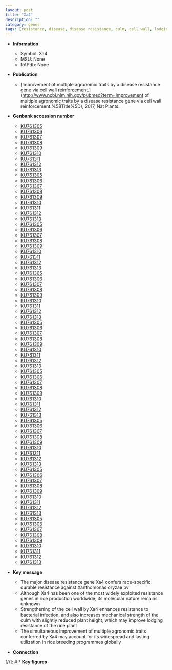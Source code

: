 ```yaml
---
layout: post
title: "Xa4"
description: ""
category: genes
tags: [resistance, disease, disease resistance, culm, cell wall, lodging, lodging resistance, breeding, plant height]
---
```


* **Information**  
    + Symbol: Xa4  
    + MSU: None  
    + RAPdb: None  

* **Publication**  
    + [Improvement of multiple agronomic traits by a disease resistance gene via cell wall reinforcement.](http://www.ncbi.nlm.nih.gov/pubmed?term=Improvement of multiple agronomic traits by a disease resistance gene via cell wall reinforcement.%5BTitle%5D), 2017, Nat Plants.

* **Genbank accession number**  
    + [KU761305](http://www.ncbi.nlm.nih.gov/nuccore/KU761305)
    + [KU761306](http://www.ncbi.nlm.nih.gov/nuccore/KU761306)
    + [KU761307](http://www.ncbi.nlm.nih.gov/nuccore/KU761307)
    + [KU761308](http://www.ncbi.nlm.nih.gov/nuccore/KU761308)
    + [KU761309](http://www.ncbi.nlm.nih.gov/nuccore/KU761309)
    + [KU761310](http://www.ncbi.nlm.nih.gov/nuccore/KU761310)
    + [KU761311](http://www.ncbi.nlm.nih.gov/nuccore/KU761311)
    + [KU761312](http://www.ncbi.nlm.nih.gov/nuccore/KU761312)
    + [KU761313](http://www.ncbi.nlm.nih.gov/nuccore/KU761313)
    + [KU761305](http://www.ncbi.nlm.nih.gov/nuccore/KU761305)
    + [KU761306](http://www.ncbi.nlm.nih.gov/nuccore/KU761306)
    + [KU761307](http://www.ncbi.nlm.nih.gov/nuccore/KU761307)
    + [KU761308](http://www.ncbi.nlm.nih.gov/nuccore/KU761308)
    + [KU761309](http://www.ncbi.nlm.nih.gov/nuccore/KU761309)
    + [KU761310](http://www.ncbi.nlm.nih.gov/nuccore/KU761310)
    + [KU761311](http://www.ncbi.nlm.nih.gov/nuccore/KU761311)
    + [KU761312](http://www.ncbi.nlm.nih.gov/nuccore/KU761312)
    + [KU761313](http://www.ncbi.nlm.nih.gov/nuccore/KU761313)
    + [KU761305](http://www.ncbi.nlm.nih.gov/nuccore/KU761305)
    + [KU761306](http://www.ncbi.nlm.nih.gov/nuccore/KU761306)
    + [KU761307](http://www.ncbi.nlm.nih.gov/nuccore/KU761307)
    + [KU761308](http://www.ncbi.nlm.nih.gov/nuccore/KU761308)
    + [KU761309](http://www.ncbi.nlm.nih.gov/nuccore/KU761309)
    + [KU761310](http://www.ncbi.nlm.nih.gov/nuccore/KU761310)
    + [KU761311](http://www.ncbi.nlm.nih.gov/nuccore/KU761311)
    + [KU761312](http://www.ncbi.nlm.nih.gov/nuccore/KU761312)
    + [KU761313](http://www.ncbi.nlm.nih.gov/nuccore/KU761313)
    + [KU761305](http://www.ncbi.nlm.nih.gov/nuccore/KU761305)
    + [KU761306](http://www.ncbi.nlm.nih.gov/nuccore/KU761306)
    + [KU761307](http://www.ncbi.nlm.nih.gov/nuccore/KU761307)
    + [KU761308](http://www.ncbi.nlm.nih.gov/nuccore/KU761308)
    + [KU761309](http://www.ncbi.nlm.nih.gov/nuccore/KU761309)
    + [KU761310](http://www.ncbi.nlm.nih.gov/nuccore/KU761310)
    + [KU761311](http://www.ncbi.nlm.nih.gov/nuccore/KU761311)
    + [KU761312](http://www.ncbi.nlm.nih.gov/nuccore/KU761312)
    + [KU761313](http://www.ncbi.nlm.nih.gov/nuccore/KU761313)
    + [KU761305](http://www.ncbi.nlm.nih.gov/nuccore/KU761305)
    + [KU761306](http://www.ncbi.nlm.nih.gov/nuccore/KU761306)
    + [KU761307](http://www.ncbi.nlm.nih.gov/nuccore/KU761307)
    + [KU761308](http://www.ncbi.nlm.nih.gov/nuccore/KU761308)
    + [KU761309](http://www.ncbi.nlm.nih.gov/nuccore/KU761309)
    + [KU761310](http://www.ncbi.nlm.nih.gov/nuccore/KU761310)
    + [KU761311](http://www.ncbi.nlm.nih.gov/nuccore/KU761311)
    + [KU761312](http://www.ncbi.nlm.nih.gov/nuccore/KU761312)
    + [KU761313](http://www.ncbi.nlm.nih.gov/nuccore/KU761313)
    + [KU761305](http://www.ncbi.nlm.nih.gov/nuccore/KU761305)
    + [KU761306](http://www.ncbi.nlm.nih.gov/nuccore/KU761306)
    + [KU761307](http://www.ncbi.nlm.nih.gov/nuccore/KU761307)
    + [KU761308](http://www.ncbi.nlm.nih.gov/nuccore/KU761308)
    + [KU761309](http://www.ncbi.nlm.nih.gov/nuccore/KU761309)
    + [KU761310](http://www.ncbi.nlm.nih.gov/nuccore/KU761310)
    + [KU761311](http://www.ncbi.nlm.nih.gov/nuccore/KU761311)
    + [KU761312](http://www.ncbi.nlm.nih.gov/nuccore/KU761312)
    + [KU761313](http://www.ncbi.nlm.nih.gov/nuccore/KU761313)
    + [KU761305](http://www.ncbi.nlm.nih.gov/nuccore/KU761305)
    + [KU761306](http://www.ncbi.nlm.nih.gov/nuccore/KU761306)
    + [KU761307](http://www.ncbi.nlm.nih.gov/nuccore/KU761307)
    + [KU761308](http://www.ncbi.nlm.nih.gov/nuccore/KU761308)
    + [KU761309](http://www.ncbi.nlm.nih.gov/nuccore/KU761309)
    + [KU761310](http://www.ncbi.nlm.nih.gov/nuccore/KU761310)
    + [KU761311](http://www.ncbi.nlm.nih.gov/nuccore/KU761311)
    + [KU761312](http://www.ncbi.nlm.nih.gov/nuccore/KU761312)
    + [KU761313](http://www.ncbi.nlm.nih.gov/nuccore/KU761313)
    + [KU761305](http://www.ncbi.nlm.nih.gov/nuccore/KU761305)
    + [KU761306](http://www.ncbi.nlm.nih.gov/nuccore/KU761306)
    + [KU761307](http://www.ncbi.nlm.nih.gov/nuccore/KU761307)
    + [KU761308](http://www.ncbi.nlm.nih.gov/nuccore/KU761308)
    + [KU761309](http://www.ncbi.nlm.nih.gov/nuccore/KU761309)
    + [KU761310](http://www.ncbi.nlm.nih.gov/nuccore/KU761310)
    + [KU761311](http://www.ncbi.nlm.nih.gov/nuccore/KU761311)
    + [KU761312](http://www.ncbi.nlm.nih.gov/nuccore/KU761312)
    + [KU761313](http://www.ncbi.nlm.nih.gov/nuccore/KU761313)
    + [KU761305](http://www.ncbi.nlm.nih.gov/nuccore/KU761305)
    + [KU761306](http://www.ncbi.nlm.nih.gov/nuccore/KU761306)
    + [KU761307](http://www.ncbi.nlm.nih.gov/nuccore/KU761307)
    + [KU761308](http://www.ncbi.nlm.nih.gov/nuccore/KU761308)
    + [KU761309](http://www.ncbi.nlm.nih.gov/nuccore/KU761309)
    + [KU761310](http://www.ncbi.nlm.nih.gov/nuccore/KU761310)
    + [KU761311](http://www.ncbi.nlm.nih.gov/nuccore/KU761311)
    + [KU761312](http://www.ncbi.nlm.nih.gov/nuccore/KU761312)
    + [KU761313](http://www.ncbi.nlm.nih.gov/nuccore/KU761313)

* **Key message**  
    + The major disease resistance gene Xa4 confers race-specific durable resistance against Xanthomonas oryzae pv
    + Although Xa4 has been one of the most widely exploited resistance genes in rice production worldwide, its molecular nature remains unknown
    + Strengthening of the cell wall by Xa4 enhances resistance to bacterial infection, and also increases mechanical strength of the culm with slightly reduced plant height, which may improve lodging resistance of the rice plant
    + The simultaneous improvement of multiple agronomic traits conferred by Xa4 may account for its widespread and lasting utilization in rice breeding programmes globally

* **Connection**  

[//]: # * **Key figures**  


